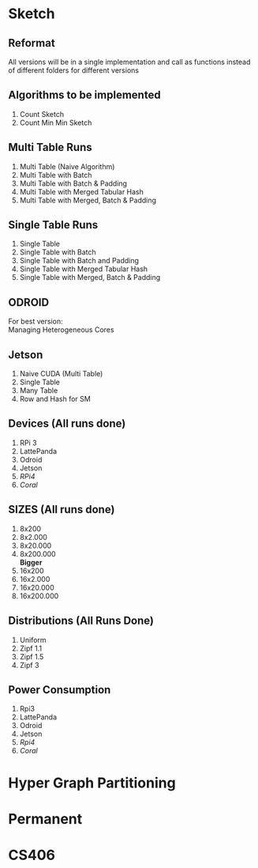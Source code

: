 # Sketch
## Reformat
All versions will be in a single implementation and call as functions instead of different folders for different versions

## Algorithms to be implemented
1. Count Sketch 
2. Count Min Min Sketch

## Multi Table Runs 
1. Multi Table (Naive Algorithm)
2. Multi Table with Batch
3. Multi Table with Batch & Padding
4. Multi Table with Merged Tabular Hash
5. Multi Table with Merged, Batch & Padding

## Single Table Runs
1. Single Table
2. Single Table with Batch
3. Single Table with Batch and Padding
4. Single Table with Merged Tabular Hash
5. Single Table with Merged, Batch & Padding

## ODROID
For best version:  
Managing Heterogeneous Cores

## Jetson
1. Naive CUDA (Multi Table)
2. Single Table
3. Many Table
4. Row and Hash for SM

## Devices (All runs done)
1. RPi 3
2. LattePanda
3. Odroid
4. Jetson
5. *RPi4*
6. *Coral*

## SIZES (All runs done)
1. 8x200
2. 8x2.000
3. 8x20.000
4. 8x200.000  
**Bigger**
1. 16x200
2. 16x2.000
3. 16x20.000
4. 16x200.000

## Distributions (All Runs Done)
1. Uniform
2. Zipf 1.1
3. Zipf 1.5
4. Zipf 3

## Power Consumption
1. Rpi3
2. LattePanda
3. Odroid
4. Jetson
5. *Rpi4*
6. *Coral*

# Hyper Graph Partitioning

# Permanent 

# CS406